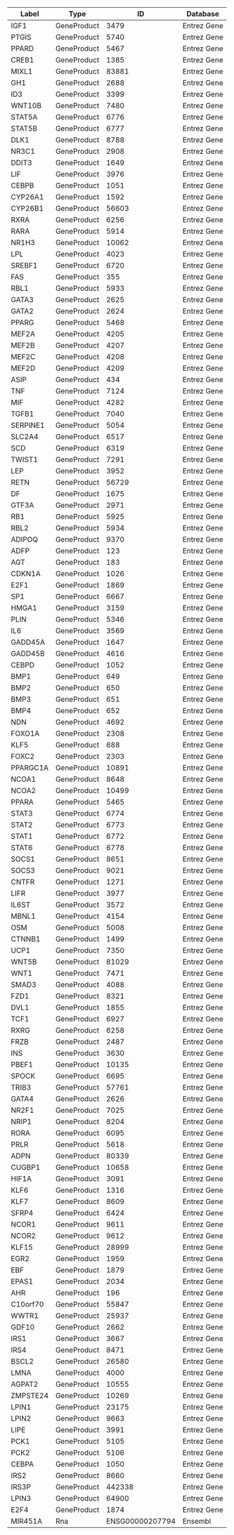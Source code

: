 | Label | Type | ID | Database |
| ---- | ---- | ---- | ---- |
|IGF1 | GeneProduct | 3479 | Entrez Gene |
|PTGIS | GeneProduct | 5740 | Entrez Gene |
|PPARD | GeneProduct | 5467 | Entrez Gene |
|CREB1 | GeneProduct | 1385 | Entrez Gene |
|MIXL1 | GeneProduct | 83881 | Entrez Gene |
|GH1 | GeneProduct | 2688 | Entrez Gene |
|ID3 | GeneProduct | 3399 | Entrez Gene |
|WNT10B | GeneProduct | 7480 | Entrez Gene |
|STAT5A | GeneProduct | 6776 | Entrez Gene |
|STAT5B | GeneProduct | 6777 | Entrez Gene |
|DLK1 | GeneProduct | 8788 | Entrez Gene |
|NR3C1 | GeneProduct | 2908 | Entrez Gene |
|DDIT3 | GeneProduct | 1649 | Entrez Gene |
|LIF | GeneProduct | 3976 | Entrez Gene |
|CEBPB | GeneProduct | 1051 | Entrez Gene |
|CYP26A1 | GeneProduct | 1592 | Entrez Gene |
|CYP26B1 | GeneProduct | 56603 | Entrez Gene |
|RXRA | GeneProduct | 6256 | Entrez Gene |
|RARA | GeneProduct | 5914 | Entrez Gene |
|NR1H3 | GeneProduct | 10062 | Entrez Gene |
|LPL | GeneProduct | 4023 | Entrez Gene |
|SREBF1 | GeneProduct | 6720 | Entrez Gene |
|FAS | GeneProduct | 355 | Entrez Gene |
|RBL1 | GeneProduct | 5933 | Entrez Gene |
|GATA3 | GeneProduct | 2625 | Entrez Gene |
|GATA2 | GeneProduct | 2624 | Entrez Gene |
|PPARG | GeneProduct | 5468 | Entrez Gene |
|MEF2A | GeneProduct | 4205 | Entrez Gene |
|MEF2B | GeneProduct | 4207 | Entrez Gene |
|MEF2C | GeneProduct | 4208 | Entrez Gene |
|MEF2D | GeneProduct | 4209 | Entrez Gene |
|ASIP | GeneProduct | 434 | Entrez Gene |
|TNF | GeneProduct | 7124 | Entrez Gene |
|MIF | GeneProduct | 4282 | Entrez Gene |
|TGFB1 | GeneProduct | 7040 | Entrez Gene |
|SERPINE1 | GeneProduct | 5054 | Entrez Gene |
|SLC2A4 | GeneProduct | 6517 | Entrez Gene |
|SCD | GeneProduct | 6319 | Entrez Gene |
|TWIST1 | GeneProduct | 7291 | Entrez Gene |
|LEP | GeneProduct | 3952 | Entrez Gene |
|RETN | GeneProduct | 56729 | Entrez Gene |
|DF | GeneProduct | 1675 | Entrez Gene |
|GTF3A | GeneProduct | 2971 | Entrez Gene |
|RB1 | GeneProduct | 5925 | Entrez Gene |
|RBL2 | GeneProduct | 5934 | Entrez Gene |
|ADIPOQ | GeneProduct | 9370 | Entrez Gene |
|ADFP | GeneProduct | 123 | Entrez Gene |
|AGT | GeneProduct | 183 | Entrez Gene |
|CDKN1A | GeneProduct | 1026 | Entrez Gene |
|E2F1 | GeneProduct | 1869 | Entrez Gene |
|SP1 | GeneProduct | 6667 | Entrez Gene |
|HMGA1 | GeneProduct | 3159 | Entrez Gene |
|PLIN | GeneProduct | 5346 | Entrez Gene |
|IL6 | GeneProduct | 3569 | Entrez Gene |
|GADD45A | GeneProduct | 1647 | Entrez Gene |
|GADD45B | GeneProduct | 4616 | Entrez Gene |
|CEBPD | GeneProduct | 1052 | Entrez Gene |
|BMP1 | GeneProduct | 649 | Entrez Gene |
|BMP2 | GeneProduct | 650 | Entrez Gene |
|BMP3 | GeneProduct | 651 | Entrez Gene |
|BMP4 | GeneProduct | 652 | Entrez Gene |
|NDN | GeneProduct | 4692 | Entrez Gene |
|FOXO1A | GeneProduct | 2308 | Entrez Gene |
|KLF5 | GeneProduct | 688 | Entrez Gene |
|FOXC2 | GeneProduct | 2303 | Entrez Gene |
|PPARGC1A | GeneProduct | 10891 | Entrez Gene |
|NCOA1 | GeneProduct | 8648 | Entrez Gene |
|NCOA2 | GeneProduct | 10499 | Entrez Gene |
|PPARA | GeneProduct | 5465 | Entrez Gene |
|STAT3 | GeneProduct | 6774 | Entrez Gene |
|STAT2 | GeneProduct | 6773 | Entrez Gene |
|STAT1 | GeneProduct | 6772 | Entrez Gene |
|STAT6 | GeneProduct | 6778 | Entrez Gene |
|SOCS1 | GeneProduct | 8651 | Entrez Gene |
|SOCS3 | GeneProduct | 9021 | Entrez Gene |
|CNTFR | GeneProduct | 1271 | Entrez Gene |
|LIFR | GeneProduct | 3977 | Entrez Gene |
|IL6ST | GeneProduct | 3572 | Entrez Gene |
|MBNL1 | GeneProduct | 4154 | Entrez Gene |
|OSM | GeneProduct | 5008 | Entrez Gene |
|CTNNB1 | GeneProduct | 1499 | Entrez Gene |
|UCP1 | GeneProduct | 7350 | Entrez Gene |
|WNT5B | GeneProduct | 81029 | Entrez Gene |
|WNT1 | GeneProduct | 7471 | Entrez Gene |
|SMAD3 | GeneProduct | 4088 | Entrez Gene |
|FZD1 | GeneProduct | 8321 | Entrez Gene |
|DVL1 | GeneProduct | 1855 | Entrez Gene |
|TCF1 | GeneProduct | 6927 | Entrez Gene |
|RXRG | GeneProduct | 6258 | Entrez Gene |
|FRZB | GeneProduct | 2487 | Entrez Gene |
|INS | GeneProduct | 3630 | Entrez Gene |
|PBEF1 | GeneProduct | 10135 | Entrez Gene |
|SPOCK | GeneProduct | 6695 | Entrez Gene |
|TRIB3 | GeneProduct | 57761 | Entrez Gene |
|GATA4 | GeneProduct | 2626 | Entrez Gene |
|NR2F1 | GeneProduct | 7025 | Entrez Gene |
|NRIP1 | GeneProduct | 8204 | Entrez Gene |
|RORA | GeneProduct | 6095 | Entrez Gene |
|PRLR | GeneProduct | 5618 | Entrez Gene |
|ADPN | GeneProduct | 80339 | Entrez Gene |
|CUGBP1 | GeneProduct | 10658 | Entrez Gene |
|HIF1A | GeneProduct | 3091 | Entrez Gene |
|KLF6 | GeneProduct | 1316 | Entrez Gene |
|KLF7 | GeneProduct | 8609 | Entrez Gene |
|SFRP4 | GeneProduct | 6424 | Entrez Gene |
|NCOR1 | GeneProduct | 9611 | Entrez Gene |
|NCOR2 | GeneProduct | 9612 | Entrez Gene |
|KLF15 | GeneProduct | 28999 | Entrez Gene |
|EGR2 | GeneProduct | 1959 | Entrez Gene |
|EBF | GeneProduct | 1879 | Entrez Gene |
|EPAS1 | GeneProduct | 2034 | Entrez Gene |
|AHR | GeneProduct | 196 | Entrez Gene |
|C10orf70 | GeneProduct | 55847 | Entrez Gene |
|WWTR1 | GeneProduct | 25937 | Entrez Gene |
|GDF10 | GeneProduct | 2662 | Entrez Gene |
|IRS1 | GeneProduct | 3667 | Entrez Gene |
|IRS4 | GeneProduct | 8471 | Entrez Gene |
|BSCL2 | GeneProduct | 26580 | Entrez Gene |
|LMNA | GeneProduct | 4000 | Entrez Gene |
|AGPAT2 | GeneProduct | 10555 | Entrez Gene |
|ZMPSTE24 | GeneProduct | 10269 | Entrez Gene |
|LPIN1 | GeneProduct | 23175 | Entrez Gene |
|LPIN2 | GeneProduct | 9663 | Entrez Gene |
|LIPE | GeneProduct | 3991 | Entrez Gene |
|PCK1 | GeneProduct | 5105 | Entrez Gene |
|PCK2 | GeneProduct | 5106 | Entrez Gene |
|CEBPA | GeneProduct | 1050 | Entrez Gene |
|IRS2 | GeneProduct | 8660 | Entrez Gene |
|IRS3P | GeneProduct | 442338 | Entrez Gene |
|LPIN3 | GeneProduct | 64900 | Entrez Gene |
|E2F4 | GeneProduct | 1874 | Entrez Gene |
|MIR451A | Rna | ENSG00000207794 | Ensembl |
